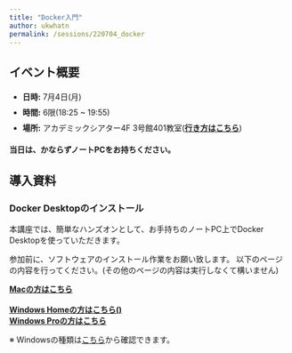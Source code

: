 ```yaml
---
title: "Docker入門"
author: ukwhatn 
permalink: /sessions/220704_docker
---
```


## イベント概要

<ul style="line-height: 2">
    <li><span style="font-weight:bold">日時:</span> 7月4日(月)</li>
    <li><span style="font-weight:bold">時間:</span> 6限(18:25 ~ 19:55)</li>
    <li><span style="font-weight:bold">場所:</span> アカデミックシアター4F 3号館401教室(<a href="/guide/route/3-401" style="font-weight:bold" target="_blank">行き方はこちら</a>)</li>
</ul>

<span style="font-weight:bold">当日は、かならずノートPCをお持ちください。</span>

## 導入資料

### Docker Desktopのインストール

本講座では、簡単なハンズオンとして、お手持ちのノートPC上でDocker Desktopを使っていただきます。

参加前に、ソフトウェアのインストール作業をお願い致します。
以下のページの内容を行ってください。(その他のページの内容は実行しなくて構いません)

<a href="https://docs.docker.jp/docker-for-windows/install.html" style="font-weight:bold" target="_blank">Macの方はこちら</a><br><br>
<a href="https://docs.docker.jp/docker-for-windows/install-windows-home.html" style="font-weight:bold" target="_blank">Windows Homeの方はこちら()</a><br>
<a href="https://docs.docker.jp/docker-for-windows/install.html" style="font-weight:bold" target="_blank">Windows Proの方はこちら</a><br>

※ Windowsの種類は<a href="https://pc-karuma.net/windows-10-edition/" target="_blank">こちら</a>から確認できます。


